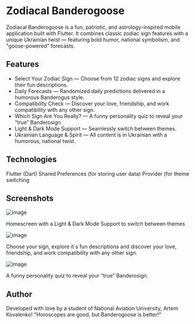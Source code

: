 # Zodiacal Banderogoose

Zodiacal Banderogoose is a fun, patriotic, and astrology-inspired mobile application built with Flutter. It combines classic zodiac sign features with a unique Ukrainian twist — featuring bold humor, national symbolism, and "goose-powered" forecasts.

## Features

- Select Your Zodiac Sign — Choose from 12 zodiac signs and explore their fun descriptions.
- Daily Forecasts — Randomized daily predictions delivered in a humorous Banderogus style.
- Compatibility Check — Discover your love, friendship, and work compatibility with any other sign.
- Which Sign Are You Really? — A funny personality quiz to reveal your “true” Banderosign.
- Light & Dark Mode Support — Seamlessly switch between themes.
- Ukrainian Language & Spirit — All content is in Ukrainian with a humorous, national twist.

## Technologies
  
Flutter (Dart)
Shared Preferences (for storing user data)
Provider (for theme switching

## Screenshots

![image](https://github.com/user-attachments/assets/8d5ddfad-89c0-4bcc-be3a-44900028984a)

Homescreen with a Light & Dark Mode Support to switch between themes

![image](https://github.com/user-attachments/assets/3593d19b-e9ea-4e01-a233-8925010ac280)

Choose your sign, explore it`s fun descriptions and discover your love, friendship, and work compatibility with any other sign.

![image](https://github.com/user-attachments/assets/5e3d2843-8ad4-4961-ae30-b8c04dd84a8b)

A funny personality quiz to reveal your “true” Banderosign.

## Author
Developed with love by a student of National Aviation University, Artem Kovalenko!
"Horoscopes are good, but Banderogoose is better!"


